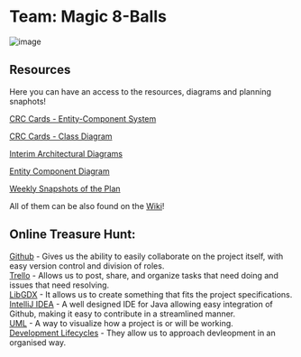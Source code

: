 # Team: Magic 8-Balls
![image](https://user-images.githubusercontent.com/92224583/200810536-b08c1932-3714-4c3c-8159-fcbf0cf66da7.png)

## Resources
Here you can have an access to the resources, diagrams and planning snaphots!

[CRC Cards - Entity-Component System](https://github.com/sl3416/ENG1-Group-8/wiki/CRC--Entity-Component)

[CRC Cards - Class Diagram](https://github.com/sl3416/ENG1-Group-8/wiki/CRC-Cards--Class-Diagram)

[ Interim Architectural Diagrams](https://github.com/sl3416/ENG1-Group-8/wiki/Interim-Versions-of-Arcitecture-Diagrams-(Class))

[Entity Component Diagram](https://github.com/sl3416/ENG1-Group-8/wiki/The-ECS-Diagram)

[Weekly Snapshots of the Plan](https://github.com/sl3416/ENG1-Group-8/wiki/Weekly-Snapshots)


All of them can be also found on the [Wiki](https://github.com/sl3416/ENG1-Group-8/wiki)!


## Online Treasure Hunt:
[Github](https://www.github.com) - Gives us the ability to easily collaborate on the project itself, with easy version control and division of roles.<br/>
[Trello](https://www.trello.com) - Allows us to post, share, and organize tasks that need doing and issues that need resolving.<br/>
[LibGDX](https://www.libgdx.com) - It allows us to create something that fits the project specifications.<br/>
[IntelliJ IDEA](https://www.jetbrains.com/idea/) - A well designed IDE for Java allowing easy integration of Github, making it easy to contribute in a streamlined manner.<br/>
[UML](https://tallyfy.com/uml-diagram/) - A way to visualize how a project is or will be working.<br/>
[Development Lifecycles](https://www.roberthalf.co.uk/advice/industry-insights/6-basic-sdlc-methodologies-which-one-best) - They allow us to approach devleopment in an organised way.

